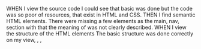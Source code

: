 WHEN I view the source code
I could see that basic was done but the code was so poor of resources, that exist in HTML and CSS.
THEN I find semantic HTML elements.
There were missing a few elements as the main, nav, section with that the meaning of was not clearly described.
WHEN I view the structure of the HTML elements
The basic structure was done correctly on my view, <HTML>, <head>, <title> and <body>.
WHEN I view the image elements
I saw three classes float-right and float-left(2x), I let them as I found, because it was not duplicated in the HTML or CSS, for my view they were ok.
THEN I find accessible alt attributes
There were no alt attributes, I had to create three for each image.
WHEN I view the heading attributes
In my point of view, the heading attributes were set correctly, for each heading h1, h2 h3. I didn't feel the necessity to refactor those.
THEN they fall in sequential order
As section tags were created inside of each section they fall in sequential order.
WHEN I view the title element
The title didn't have a significant meaning and it was impossible for a significant search to understand what the site was about.
THEN I find a concise, descriptive title
The title has been replaced by Search Engine Optimization.

















on the Section class benefits I replaced the following classes, benefit-lead, benefit-brand, and benefit-cost with the class benefit-item and shrinking the CSS file as well.

